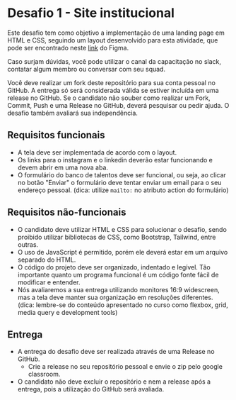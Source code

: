# Desafio 1 - Site institucional

Este desafio tem como objetivo a implementação de uma landing page em HTML e CSS, seguindo um layout desenvolvido para esta atividade, que pode ser encontrado neste [link](https://www.figma.com/file/E5tjJP5sQJoMScLAb4mAcj/Trilha-Front-End-Treinee?type=design&node-id=0%3A1&mode=design&t=bDXL34pSl2EPCjPB-1) do Figma.

Caso surjam dúvidas, você pode utilizar o canal da capacitação no slack, contatar algum membro ou conversar com seu squad.

Você deve realizar um fork deste repositório para sua conta pessoal no GitHub. A entrega só será considerada válida se estiver incluída em uma release no GitHub. Se o candidato não souber como realizar um Fork, Commit, Push e uma Release no GitHub, deverá pesquisar ou pedir ajuda. O desafio também avaliará sua independência.

## Requisitos funcionais

- A tela deve ser implementada de acordo com o layout.
- Os links para o instagram e o linkedin deverão estar funcionando e devem abrir em uma nova aba.
- O formulário do banco de talentos deve ser funcional, ou seja, ao clicar no botão "Enviar" o formulário deve tentar enviar um email para o seu endereço pessoal. (dica: utilize `mailto:` no atributo action do formulário)

## Requisitos não-funcionais

- O candidato deve utilizar HTML e CSS para solucionar o desafio, sendo proibido utilizar bibliotecas de CSS, como Bootstrap, Tailwind, entre outras.
- O uso de JavaScript é permitido, porém ele deverá estar em um arquivo separado do HTML.
- O código do projeto deve ser organizado, indentado e legível. Tão importante quanto um programa funcional é um código fonte fácil de modificar e entender.
- Nós avaliaremos a sua entrega utilizando monitores 16:9 widescreen, mas a tela deve manter sua organização em resoluções diferentes. (dica: lembre-se do conteúdo apresentado no curso como flexbox, grid, media query e development tools)

## Entrega

- A entrega do desafio deve ser realizada através de uma Release no GitHub.
  - Crie a release no seu repositório pessoal e envie o zip pelo google classroom.
- O candidato não deve excluir o repositório e nem a release após a entrega, pois a utilização do GitHub será avaliada.
